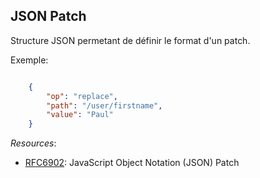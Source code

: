 ## JSON Patch

Structure JSON permetant de définir le format d'un patch.

Exemple: 

``` json

    { 
        "op": "replace", 
        "path": "/user/firstname", 
        "value": "Paul" 
    }

```

*Resources*:

* [RFC6902](https://tools.ietf.org/html/rfc6902): JavaScript Object Notation (JSON) Patch
